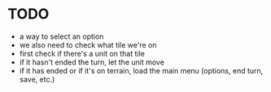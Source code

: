 # TODO

* a way to select an option
* we also need to check what tile we're on
* first check if there's a unit on that tile
* if it hasn't ended the turn, let the unit move
* if it has ended or if it's on terrain, load the main menu (options, end turn, save, etc.)

